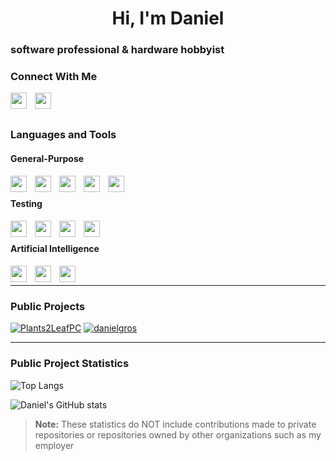 <h1 align="center">Hi, I'm Daniel</h1>
<h3 align="left">software professional & hardware hobbyist</h3>

### Connect With Me
<a href="https://www.linkedin.com/in/danielmgros"> <img align="left" width="26px" src="https://cdn.simpleicons.org/linkedin" style="padding-right:10px;" /> </a>
<a href="https://stackoverflow.com/users/9965315"> <img align="left" width="26px" src="https://cdn.simpleicons.org/stackoverflow" style="padding-right:10px;" /> </a>
<br />
<br />


### Languages and Tools

#### General-Purpose
<a href="https://google.com/search?q=javascript"> <img align="left" width="26px" src="https://cdn.simpleicons.org/javascript" style="padding-right:10px;" /> </a>
<a href="https://google.com"> <img align="left" width="26px" src="https://cdn.simpleicons.org/typescript" style="padding-right:10px;" /> </a>
<a href="https://google.com"> <img align="left" width="26px" src="https://cdn.simpleicons.org/python" style="padding-right:10px;" /> </a>
<a href="https://google.com"> <img align="left" width="26px" src="https://cdn.simpleicons.org/c" style="padding-right:10px;" /> </a>
<a href="https://google.com"> <img align="left" width="26px" src="https://cdn.simpleicons.org/cplusplus" style="padding-right:10px;" /> </a>
<br />

#### Testing
<a href="https://google.com"> <img align="left" width="26px" src="https://cdn.simpleicons.org/cypress" style="padding-right:10px;" /> </a>
<a href="https://google.com"> <img align="left" width="26px" src="https://cdn.simpleicons.org/jest" style="padding-right:10px;" /> </a>
<a href="https://google.com"> <img align="left" width="26px" src="https://cdn.simpleicons.org/mocha" style="padding-right:10px;" /> </a>
<a href="https://google.com"> <img align="left" width="26px" src="https://cdn.simpleicons.org/selenium" style="padding-right:10px;" /> </a>
<br />

#### Artificial Intelligence
<a href="https://google.com"> <img align="left" width="26px" src="https://cdn.simpleicons.org/tensorflow" style="padding-right:10px;" /> </a>
<a href="https://google.com"> <img align="left" width="26px" src="https://cdn.simpleicons.org/apachespark" style="padding-right:10px;" /> </a>
<a href="https://google.com"> <img align="left" width="26px" src="https://cdn.simpleicons.org/opencv" style="padding-right:10px;" /> </a>
<br />

----

### Public Projects
[![Plants2LeafPC](https://github-readme-stats-daniel-gros-projects.vercel.app/api/pin/?username=danielgros&repo=Plants2LeafPC&description_lines_count=5)](https://github.com/danielgros/Plants2LeafPC)
[![danielgros](https://github-readme-stats-daniel-gros-projects.vercel.app/api/pin/?username=danielgros&repo=danielgros&description_lines_count=5)](https://github.com/danielgros/danielgros)

----

### Public Project Statistics
![Top Langs](https://github-readme-stats-daniel-gros-projects.vercel.app/api/top-langs/?username=danielgros&langs_count=20&layout=compact&size_weight=0&count_weight=1)

![Daniel's GitHub stats](https://github-readme-stats-daniel-gros-projects.vercel.app/api?username=danielgros&show=reviews,prs_merged&show_icons=true&rank_icon=github&include_all_commits=true&disable_animations=true)

> **Note:**
> These statistics do NOT include contributions made to private repositories or repositories owned by other organizations such as my employer


<!-- more stats
![](https://github-profile-trophy.vercel.app/?username=danielgros)
![](https://github-readme-streak-stats.herokuapp.com/?user=danielgros)
-->

<!--START_SECTION:activity-->

<!--
**danielgros/danielgros** is a ✨ _special_ ✨ repository because its `README.md` (this file) appears on your GitHub profile.

Here are some ideas to get you started:

- 🔭 I’m currently working on ...
- 🌱 I’m currently learning ...
- 👯 I’m looking to collaborate on ...
- 🤔 I’m looking for help with ...
- 💬 Ask me about ...
- 📫 How to reach me: ...
- 😄 Pronouns: ...
- ⚡ Fun fact: ...
-->
